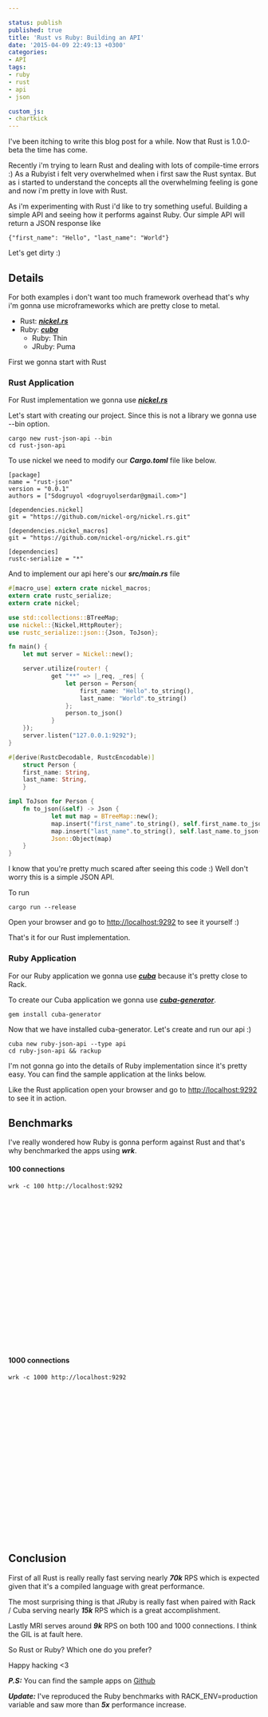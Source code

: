 ```yaml
---

status: publish
published: true
title: 'Rust vs Ruby: Building an API'
date: '2015-04-09 22:49:13 +0300'
categories:
- API
tags:
- ruby
- rust
- api
- json

custom_js:
- chartkick
---
```


I've been itching to write this blog post for a while. Now that Rust is 1.0.0-beta
the time has come.

Recently i'm trying to learn Rust and dealing with lots of compile-time errors :)
As a Rubyist i felt very overwhelmed when i first saw the Rust syntax. But as i started
to understand the concepts all the overwhelming feeling is gone and now i'm pretty in love
with Rust.

As i'm experimenting with Rust i'd like to try something useful. Building a simple API and
seeing how it performs against Ruby. Our simple API will return a JSON response like

	{"first_name": "Hello", "last_name": "World"}

Let's get dirty :)

## Details

For both examples i don't want too much framework overhead that's why i'm gonna use microframeworks which are pretty close to metal.

* Rust: ***[nickel.rs](https://github.com/nickel-org/nickel.rs/)***
* Ruby: ***[cuba](https://github.com/soveran/cuba)***
	* Ruby: Thin
	* JRuby: Puma

First we gonna start with Rust

### Rust Application

For Rust implementation we gonna use ***[nickel.rs](https://github.com/nickel-org/nickel.rs/)***

Let's start with creating our project. Since this is not a library we gonna use --bin option.

	cargo new rust-json-api --bin
	cd rust-json-api

To use nickel we need to modify our ***Cargo.toml*** file like below.

	[package]
	name = "rust-json"
	version = "0.0.1"
	authors = ["Sdogruyol <dogruyolserdar@gmail.com>"]

	[dependencies.nickel]
	git = "https://github.com/nickel-org/nickel.rs.git"

	[dependencies.nickel_macros]
	git = "https://github.com/nickel-org/nickel.rs.git"

	[dependencies]
	rustc-serialize = "*"

And to implement our api here's our ***src/main.rs*** file

```rust
#[macro_use] extern crate nickel_macros;
extern crate rustc_serialize;
extern crate nickel;

use std::collections::BTreeMap;
use nickel::{Nickel,HttpRouter};
use rustc_serialize::json::{Json, ToJson};

fn main() {
	let mut server = Nickel::new();

	server.utilize(router! {
			get "**" => |_req, _res| {
				let person = Person{
					first_name: "Hello".to_string(),
					last_name: "World".to_string()
				};
				person.to_json()
			}
	});
	server.listen("127.0.0.1:9292");
}

#[derive(RustcDecodable, RustcEncodable)]
	struct Person {
	first_name: String,
	last_name: String,
	}

impl ToJson for Person {
	fn to_json(&self) -> Json {
			let mut map = BTreeMap::new();
			map.insert("first_name".to_string(), self.first_name.to_json());
			map.insert("last_name".to_string(), self.last_name.to_json());
			Json::Object(map)
	}
}
```

I know that you're pretty much scared after seeing this code :) Well don't worry this
is a simple JSON API.

To run

	cargo run --release

Open your browser and go to [http://localhost:9292](http://localhost:9292) to see it yourself :)

That's it for our Rust implementation.

### Ruby Application

For our Ruby application we gonna use ***[cuba](https://github.com/soveran/cuba)*** because it's pretty close to Rack.

To create our Cuba application we gonna use ***[cuba-generator](https://github.com/Sdogruyol/cuba-generator)***.

	gem install cuba-generator

Now that we have installed cuba-generator. Let's create and run our api :)

```
cuba new ruby-json-api --type api
cd ruby-json-api && rackup
```

I'm not gonna go into the details of Ruby implementation since it's pretty easy. You can
find the sample application at the links below.

Like the Rust application open your browser and go to [http://localhost:9292](http://localhost:9292) to see it in action.

<script src="//www.google.com/jsapi" type="text/javascript"></script>
<script src="/js/chartkick.js" type="text/javascript"></script>

## Benchmarks

I've really wondered how Ruby is gonna perform against Rust and that's why benchmarked the
apps using ***wrk***.

#### 100 connections

	wrk -c 100 http://localhost:9292

<div id="chart-100" style="height: 300px;"></div>
<script>
  new Chartkick.BarChart("chart-100", [{name: "Request Per Second", data: [["Rust", 69486],["JRuby",27441],["MRI",9483]]}, {name: "Timeout", data: [["MRI", 0],["JRuby", 252],["Rust",271]]}], {max: 100000});
</script>

#### 1000 connections

	wrk -c 1000 http://localhost:9292

<div id="chart-1000" style="height: 300px;"></div>
<script>
  new Chartkick.BarChart("chart-1000", [{name: "Request Per Second", data: [["Rust", 63979],["JRuby",26810],["MRI",8913]]}, {name: "Timeout", data: [["MRI", 3314],["JRuby", 2410],["Rust",2982]]}], {max: 100000});
</script>

## Conclusion

First of all Rust is really really fast serving nearly ***70k*** RPS which is expected given that it's a compiled language with great performance.

The most surprising thing is that JRuby is really fast when paired with Rack / Cuba serving nearly ***15k*** RPS which is a great accomplishment.

Lastly MRI serves around ***9k*** RPS on both 100 and 1000 connections. I think the GIL is at fault here.

So Rust or Ruby? Which one do you prefer?

Happy hacking <3

***P.S:*** You can find the sample apps on [Github](https://github.com/Sdogruyol/rust-vs-ruby)

***Update:***  I've reproduced the Ruby benchmarks with RACK_ENV=production variable and saw more than ***5x*** performance increase.
